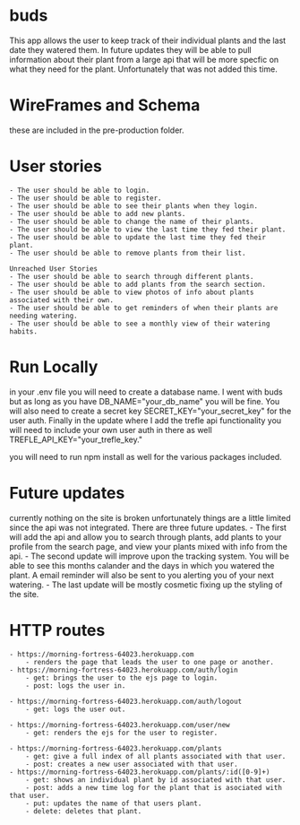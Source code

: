 # buds
This app allows the user to keep track of their individual plants and the last date they watered them. In future updates they will be able to pull information about their plant from a large api that will be more specfic on what they need for the plant. Unfortunately that was not added this time.

# WireFrames and Schema
these are included in the pre-production folder.

# User stories
    - The user should be able to login.
    - The user should be able to register.
    - The user should be able to see their plants when they login.
    - The user should be able to add new plants.
    - The user should be able to change the name of their plants.
    - The user should be able to view the last time they fed their plant.
    - The user should be able to update the last time they fed their plant.
    - The user should be able to remove plants from their list.

    Unreached User Stories
    - The user should be able to search through different plants.
    - The user should be able to add plants from the search section.
    - The user should be able to view photos of info about plants associated with their own.
    - The user should be able to get reminders of when their plants are needing watering.
    - The user should be able to see a monthly view of their watering habits.

# Run Locally
in your .env file you will need to create a database name. I went with buds but as long as you have DB_NAME="your_db_name" you will be fine. You will also need to create a secret key SECRET_KEY="your_secret_key" for the user auth. Finally in the update where I add the trefle api functionality you will need to include your own user auth in there as well TREFLE_API_KEY="your_trefle_key."

you will need to run npm install as well for the various packages included.

# Future updates
currently nothing on the site is broken unfortunately things are a little limited since the api was not integrated. There are three future updates.
    - The first will add the api and allow you to search through plants, add plants to your profile from the search page, and view your plants mixed with info from the api.
    - The second update will improve upon the tracking system. You will be able to see this months calander and the days in which you watered the plant. A email reminder will also be sent to you alerting you of your next watering.
    - The last update will be mostly cosmetic fixing up the styling of the site.

# HTTP routes
    - https://morning-fortress-64023.herokuapp.com
        - renders the page that leads the user to one page or another.
    - https://morning-fortress-64023.herokuapp.com/auth/login
        - get: brings the user to the ejs page to login.
        - post: logs the user in.

    - https://morning-fortress-64023.herokuapp.com/auth/logout
        - get: logs the user out.

    - https://morning-fortress-64023.herokuapp.com/user/new
        - get: renders the ejs for the user to register.

    - https://morning-fortress-64023.herokuapp.com/plants
        - get: give a full index of all plants associated with that user.
        - post: creates a new user associated with that user.
    - https://morning-fortress-64023.herokuapp.com/plants/:id([0-9]+)
        - get: shows an individual plant by id associated with that user.
        - post: adds a new time log for the plant that is asociated with that user.
        - put: updates the name of that users plant.
        - delete: deletes that plant.



